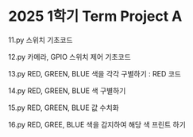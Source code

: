 # 2025 1학기 Term Project A 
11.py 스위치 기초코드  


12.py 카메라, GPIO 스위치 제어 기초코드 

13.py RED, GREEN, BLUE 색을 각각 구별하기 : RED 코드


14.py RED, GREEN, BLUE 색 구별하기


15.py RED, GREEN, BLUE 값 수치화


16.py RED, GREE, BLUE 색을 감지하여 해당 색 프린트 하기 
